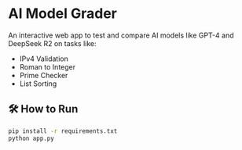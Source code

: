 # AI Model Grader

An interactive web app to test and compare AI models like GPT-4 and DeepSeek R2 on tasks like:
- IPv4 Validation
- Roman to Integer
- Prime Checker
- List Sorting

## 🛠 How to Run

```bash
pip install -r requirements.txt
python app.py
